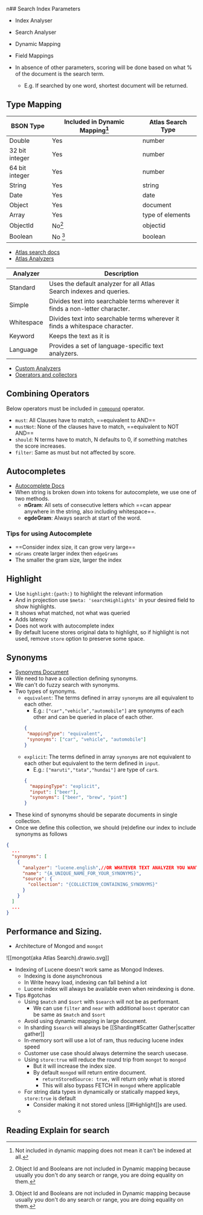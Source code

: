n## Search Index Parameters

- Index Analyser
- Search Analyser
- Dynamic Mapping
- Field Mappings

- In absence of other parameters, scoring will be done based on what % of the document is the search term.
	- E.g. If searched by one word, shortest document will be returned.


## Type Mapping

| BSON Type | Included in Dynamic Mapping[^2] | Atlas Search Type |
| --- | --- | --- |
| Double | Yes | number |
| 32 bit integer | Yes | number |
| 64 bit integer | Yes | number |
| String | Yes | string | 
| Date | Yes | date |
| Object | Yes | document |
| Array | Yes | type of elements |
| ObjectId | No[^1] | objectid |
| Boolean | No [^1]| boolean |

[^1]: Object Id and Booleans are not included in Dynamic mapping because usually you don't do any search or range, you are doing equality on them.
[^2]: Not included in dynamic mapping does not mean it can't be indexed at all.


- [Atlas search docs](https://www.mongodb.com/docs/atlas/atlas-search/)
- [Atlas Analyzers](https://www.mongodb.com/docs/atlas/atlas-search/analyzers/)

| Analyzer | Description |
| --- | --- |
| Standard | Uses the default analyzer for all Atlas Search indexes and queries. |
| Simple | Divides text into searchable terms wherever it finds a non-letter character. |
| Whitespace | Divides text into searchable terms wherever it finds a whitespace character. | 
| Keyword | Keeps the text as it is |
| Language | Provides a set of language-specific text analyzers. |

- [Custom Analyzers](https://www.mongodb.com/docs/atlas/atlas-search/analyzers/custom/)
- [Operators and collectors](https://www.mongodb.com/docs/atlas/atlas-search/operators-and-collectors/)


## Combining Operators

Below operators must be included in [`compound`](https://www.mongodb.com/docs/atlas/atlas-search/compound/#std-label-compound-ref) operator.

- `must`: All Clauses have to match, ==equivalent to AND==
- `mustNot`: None of the clauses have to match, ==equivalent to NOT AND==
- `should`: N terms have to match, N defaults to 0, if something matches the score increases.
- `filter`: Same as must but not affected by score.


## Autocompletes

- [Autocomplete Docs](https://www.mongodb.com/docs/atlas/atlas-search/autocomplete/) 
- When string is broken down into tokens for autocomplete, we use one of two methods.
	- **nGram**: All sets of consecutive letters which ==can appear anywhere in the string, also including whitespace==. 
	- **egdeGram**: Always search at start of the word.

### Tips for using Autocomplete

- ==Consider index size, it can grow very large==
- `nGrams` create larger index then `edgeGrams`
- The smaller the gram size, larger the index

## Highlight

- Use `highlight:{path:}` to highlight the relevant information
- And in projection use `$meta: 'searchHighlights'` in your desired field to show highlights.
- It shows what matched, not what was queried
- Adds latency
- Does not work with autocomplete index
- By default lucene stores original data to highlight, so if highlight is not used, remove `store` option to preserve some space.


## Synonyms

- [Synonyms Document](https://www.mongodb.com/docs/atlas/atlas-search/synonyms/)
- We need to have a collection defining synonyms.
- We can't do fuzzy search with synonyms.
- Two types of synonyms.
	- `equivalent`: The terms defined in array `synonyms` are all equivalent to each other.
		- E.g.: `["car","vehicle","automobile"]` are synonyms of each other and can be queried in place of each other.
		 ```json
		{
		  "mappingType": "equivalent",
		  "synonyms": ["car", "vehicle", "automobile"] 
		}  
		```
	- `explicit`: The terms defined in array `synonyms` are not equivalent to each other but equivalent to the term defined in `input`.
		- E.g.: `["maruti","tata","hundai"]` are type of `car`s.
		```json
		{
		  "mappingType": "explicit",
		  "input": ["beer"],
		  "synonyms": ["beer", "brew", "pint"]
		}
		```
- These kind of synonyms should be separate documents in single collection.
- Once we define this collection, we should (re)define our index to include synonyms as follows
```json
{
  ...
  "synonyms": [
    {
      "analyzer": "lucene.english",//OR WHATEVER TEXT ANALYZER YOU WANT TO USE
      "name": "{A_UNIQUE_NAME_FOR_YOUR_SYNONYMS}",
      "source": {
        "collection": "{COLLECTION_CONTAINING_SYNONYMS}"
      }
    }
  ]
  ...
}
```

## Performance and Sizing.

- Architecture of Mongod and `mongot`

![[mongot(aka Atlas Search).drawio.svg]]

- Indexing of Lucene doesn't work same as Mongod Indexes.
	- Indexing is done asynchronous
	- In Write heavy load, indexing can fall behind a lot
	- Lucene index will always be available even when reindexing is done.
- Tips #gotchas 
	- Using `$match` and `$sort` with `$search` will not be as performant.
		- We can use `filter` and `near` with additional `boost` operator can be same as `$match` and `$sort`
	- Avoid using dynamic mapping in large document.
	- In sharding `$search` will always be [[Sharding#Scatter Gather|scatter gather]]
	- In-memory sort will use a lot of ram, thus reducing lucene index speed
	- Customer use case should always determine the search usecase.
	- Using `store:true` will reduce the round trip from `mongot` to `mongod` 
		- But it will increase the index size.
		- By default `mongod` will return entire document.
			- `returnStoredSource: true,` will return only what is stored
			- This will also bypass FETCH in `mongod` where applicable
	- For string data types in dynamically or statically mapped keys, `store:true` is default
		- Consider making it not stored unless [[#Highlight]]s are used.
	- 

## Reading Explain for search




